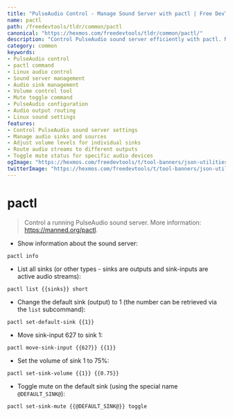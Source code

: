 ```yaml
---
title: "PulseAudio Control - Manage Sound Server with pactl | Free DevTools"
name: pactl
path: /freedevtools/tldr/common/pactl
canonical: "https://hexmos.com/freedevtools/tldr/common/pactl/"
description: "Control PulseAudio sound server efficiently with pactl. Manage audio sinks, volume, and muting. Free online tool, no registration required."
category: common
keywords:
- PulseAudio control
- pactl command
- Linux audio control
- Sound server management
- Audio sink management
- Volume control tool
- Mute toggle command
- PulseAudio configuration
- Audio output routing
- Linux sound settings
features:
- Control PulseAudio sound server settings
- Manage audio sinks and sources
- Adjust volume levels for individual sinks
- Route audio streams to different outputs
- Toggle mute status for specific audio devices
ogImage: "https://hexmos.com/freedevtools/t/tool-banners/json-utilities-banner.png"
twitterImage: "https://hexmos.com/freedevtools/t/tool-banners/json-utilities-banner.png"
---
```


# pactl

> Control a running PulseAudio sound server.
> More information: <https://manned.org/pactl>.

- Show information about the sound server:

`pactl info`

- List all sinks (or other types - sinks are outputs and sink-inputs are active audio streams):

`pactl list {{sinks}} short`

- Change the default sink (output) to 1 (the number can be retrieved via the `list` subcommand):

`pactl set-default-sink {{1}}`

- Move sink-input 627 to sink 1:

`pactl move-sink-input {{627}} {{1}}`

- Set the volume of sink 1 to 75%:

`pactl set-sink-volume {{1}} {{0.75}}`

- Toggle mute on the default sink (using the special name `@DEFAULT_SINK@`):

`pactl set-sink-mute {{@DEFAULT_SINK@}} toggle`
